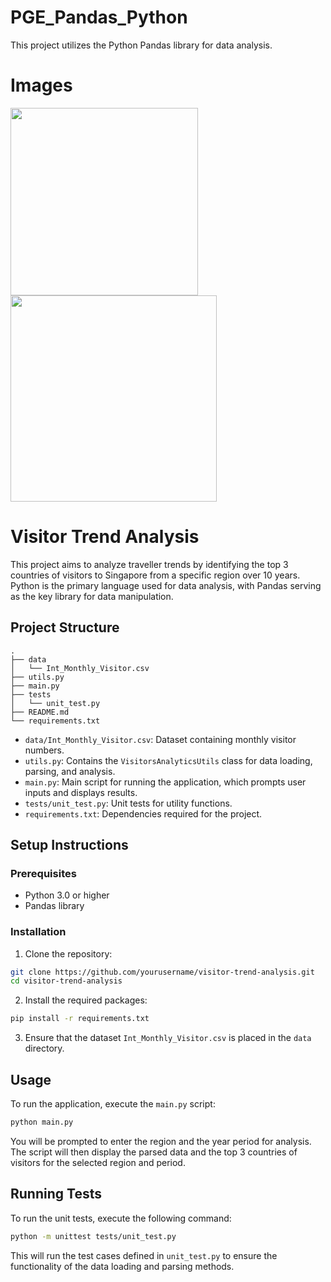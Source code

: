 # PGE_Pandas_Python
This project utilizes the Python Pandas library for data analysis.

# Images
<img src="https://github.com/Zhuang-Zixian/PGE_Pandas_Python/assets/61621372/43f2f009-637d-4837-a63d-5491b708fa78" width="300">
<img src="https://github.com/Zhuang-Zixian/PGE_Pandas_Python/assets/61621372/0362570c-b1c5-4aff-8a18-bbb78d442b46" width="330">

# Visitor Trend Analysis

This project aims to analyze traveller trends by identifying the top 3 countries of visitors to Singapore from a specific region over 10 years. Python is the primary language used for data analysis, with Pandas serving as the key library for data manipulation.

## Project Structure

```
.
├── data
│   └── Int_Monthly_Visitor.csv
├── utils.py
├── main.py
├── tests
│   └── unit_test.py
├── README.md
└── requirements.txt
```

- `data/Int_Monthly_Visitor.csv`: Dataset containing monthly visitor numbers.
- `utils.py`: Contains the `VisitorsAnalyticsUtils` class for data loading, parsing, and analysis.
- `main.py`: Main script for running the application, which prompts user inputs and displays results.
- `tests/unit_test.py`: Unit tests for utility functions.
- `requirements.txt`: Dependencies required for the project.

## Setup Instructions

### Prerequisites

- Python 3.0 or higher
- Pandas library

### Installation

1. Clone the repository:

```bash
git clone https://github.com/yourusername/visitor-trend-analysis.git
cd visitor-trend-analysis
```

2. Install the required packages:

```bash
pip install -r requirements.txt
```

3. Ensure that the dataset `Int_Monthly_Visitor.csv` is placed in the `data` directory.

## Usage

To run the application, execute the `main.py` script:

```bash
python main.py
```

You will be prompted to enter the region and the year period for analysis. The script will then display the parsed data and the top 3 countries of visitors for the selected region and period.

## Running Tests

To run the unit tests, execute the following command:

```bash
python -m unittest tests/unit_test.py
```

This will run the test cases defined in `unit_test.py` to ensure the functionality of the data loading and parsing methods.

